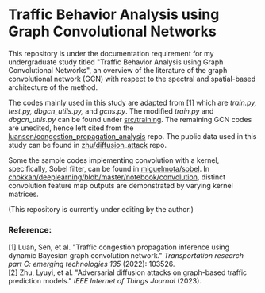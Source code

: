 # Traffic Behavior Analysis using Graph Convolutional Networks

This repository is under the documentation requirement for my undergraduate study titled "Traffic Behavior Analysis using Graph Convolutional Networks", an overview of the
literature of the graph convolutional network (GCN) with respect to the spectral and spatial-based architecture of the method. 

The codes mainly used in this study are adapted from [1] which are _train.py, test.py, dbgcn_utils.py,_ and _gcns.py_. The modified _train.py_ and _dbgcn_utils.py_ can be found under [src/training](https://github.com/hundround/gcn-traffic-behavior-analysis/tree/main/src/training). The remaining GCN codes are unedited, hence
left cited from the [luansen/congestion_propagation_analysis](https://github.com/luansenda/congestion_propagation_inference) repo. The public data used in this study can be found in [zhu/diffusion_attack](https://github.com/LYZ98/diffusion_attack) repo.  

Some the sample codes implementing convolution with a kernel, specifically, Sobel filter, can be found in [miguelmota/sobel](https://github.com/miguelmota/sobel). In [chokkan/deeplearning/blob/master/notebook/convolution](https://github.com/chokkan/deeplearning/blob/master/notebook/convolution.ipynb), distinct convolution feature map outputs are demonstrated by varying kernel matrices.

(This repository is currently under editing by the author.)

### Reference:

[1] Luan, Sen, et al. "Traffic congestion propagation inference using dynamic Bayesian graph convolution network." _Transportation research part C: emerging technologies 135_ (2022): 103526.  
[2] Zhu, Lyuyi, et al. "Adversarial diffusion attacks on graph-based traffic prediction models." _IEEE Internet of Things Journal_ (2023).
